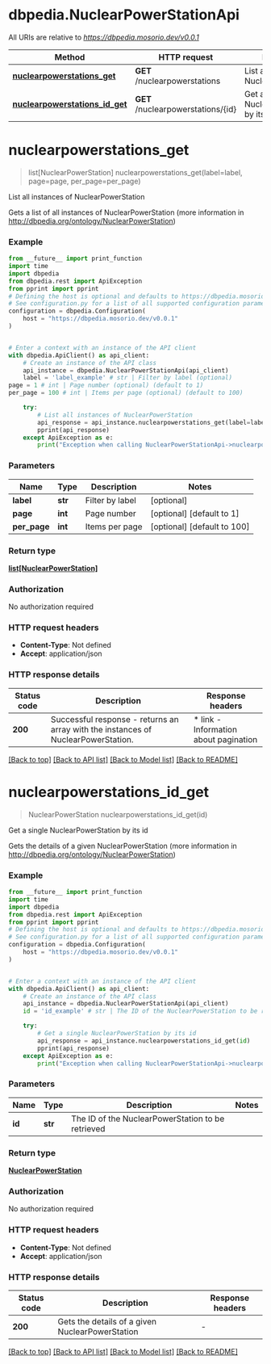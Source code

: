 # dbpedia.NuclearPowerStationApi

All URIs are relative to *https://dbpedia.mosorio.dev/v0.0.1*

Method | HTTP request | Description
------------- | ------------- | -------------
[**nuclearpowerstations_get**](NuclearPowerStationApi.md#nuclearpowerstations_get) | **GET** /nuclearpowerstations | List all instances of NuclearPowerStation
[**nuclearpowerstations_id_get**](NuclearPowerStationApi.md#nuclearpowerstations_id_get) | **GET** /nuclearpowerstations/{id} | Get a single NuclearPowerStation by its id


# **nuclearpowerstations_get**
> list[NuclearPowerStation] nuclearpowerstations_get(label=label, page=page, per_page=per_page)

List all instances of NuclearPowerStation

Gets a list of all instances of NuclearPowerStation (more information in http://dbpedia.org/ontology/NuclearPowerStation)

### Example

```python
from __future__ import print_function
import time
import dbpedia
from dbpedia.rest import ApiException
from pprint import pprint
# Defining the host is optional and defaults to https://dbpedia.mosorio.dev/v0.0.1
# See configuration.py for a list of all supported configuration parameters.
configuration = dbpedia.Configuration(
    host = "https://dbpedia.mosorio.dev/v0.0.1"
)


# Enter a context with an instance of the API client
with dbpedia.ApiClient() as api_client:
    # Create an instance of the API class
    api_instance = dbpedia.NuclearPowerStationApi(api_client)
    label = 'label_example' # str | Filter by label (optional)
page = 1 # int | Page number (optional) (default to 1)
per_page = 100 # int | Items per page (optional) (default to 100)

    try:
        # List all instances of NuclearPowerStation
        api_response = api_instance.nuclearpowerstations_get(label=label, page=page, per_page=per_page)
        pprint(api_response)
    except ApiException as e:
        print("Exception when calling NuclearPowerStationApi->nuclearpowerstations_get: %s\n" % e)
```

### Parameters

Name | Type | Description  | Notes
------------- | ------------- | ------------- | -------------
 **label** | **str**| Filter by label | [optional] 
 **page** | **int**| Page number | [optional] [default to 1]
 **per_page** | **int**| Items per page | [optional] [default to 100]

### Return type

[**list[NuclearPowerStation]**](NuclearPowerStation.md)

### Authorization

No authorization required

### HTTP request headers

 - **Content-Type**: Not defined
 - **Accept**: application/json

### HTTP response details
| Status code | Description | Response headers |
|-------------|-------------|------------------|
**200** | Successful response - returns an array with the instances of NuclearPowerStation. |  * link - Information about pagination <br>  |

[[Back to top]](#) [[Back to API list]](../README.md#documentation-for-api-endpoints) [[Back to Model list]](../README.md#documentation-for-models) [[Back to README]](../README.md)

# **nuclearpowerstations_id_get**
> NuclearPowerStation nuclearpowerstations_id_get(id)

Get a single NuclearPowerStation by its id

Gets the details of a given NuclearPowerStation (more information in http://dbpedia.org/ontology/NuclearPowerStation)

### Example

```python
from __future__ import print_function
import time
import dbpedia
from dbpedia.rest import ApiException
from pprint import pprint
# Defining the host is optional and defaults to https://dbpedia.mosorio.dev/v0.0.1
# See configuration.py for a list of all supported configuration parameters.
configuration = dbpedia.Configuration(
    host = "https://dbpedia.mosorio.dev/v0.0.1"
)


# Enter a context with an instance of the API client
with dbpedia.ApiClient() as api_client:
    # Create an instance of the API class
    api_instance = dbpedia.NuclearPowerStationApi(api_client)
    id = 'id_example' # str | The ID of the NuclearPowerStation to be retrieved

    try:
        # Get a single NuclearPowerStation by its id
        api_response = api_instance.nuclearpowerstations_id_get(id)
        pprint(api_response)
    except ApiException as e:
        print("Exception when calling NuclearPowerStationApi->nuclearpowerstations_id_get: %s\n" % e)
```

### Parameters

Name | Type | Description  | Notes
------------- | ------------- | ------------- | -------------
 **id** | **str**| The ID of the NuclearPowerStation to be retrieved | 

### Return type

[**NuclearPowerStation**](NuclearPowerStation.md)

### Authorization

No authorization required

### HTTP request headers

 - **Content-Type**: Not defined
 - **Accept**: application/json

### HTTP response details
| Status code | Description | Response headers |
|-------------|-------------|------------------|
**200** | Gets the details of a given NuclearPowerStation |  -  |

[[Back to top]](#) [[Back to API list]](../README.md#documentation-for-api-endpoints) [[Back to Model list]](../README.md#documentation-for-models) [[Back to README]](../README.md)

